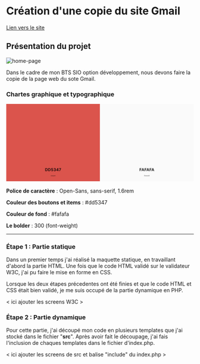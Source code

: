 # Création d'une copie du site Gmail

[Lien vers le site](https://cynthiaapura.github.io/projet_gmail/)

## Présentation du projet

![home-page](./asset/home-page.png)

Dans le cadre de mon BTS SIO option développement, nous devons faire la copie de la page web du sote Gmail.

### Chartes graphique et typographique

![charte](./asset/colors.png)

**Police de caractère** : Open-Sans, sans-serif, 1.6rem

**Couleur des boutons et items** : #dd5347

**Couleur de fond** : #fafafa

**Le bolder** : 300 (font-weight)


_____ 
### Étape 1 : Partie statique

Dans un premier temps j'ai réalisé la maquette statique, en travaillant d'abord la partie HTML. Une fois que le code HTML validé sur le validateur W3C, j'ai pu faire le mise en forme en CSS.

Lorsque les deux étapes précedentes ont été finies et que le code HTML et CSS était bien validé, je me suis occupé de la partie dynamique en PHP.

< ici ajouter les screens W3C >

### Étape 2 : Partie dynamique

Pour cette partie, j'ai découpé mon code en plusieurs templates que j'ai stocké dans le fichier "**src**". Après avoir fait le découpage, j'ai fais l'inclusion de chaques templates dans le fichier d'index.php.

< ici ajouter les screens de src et balise "include" du index.php >